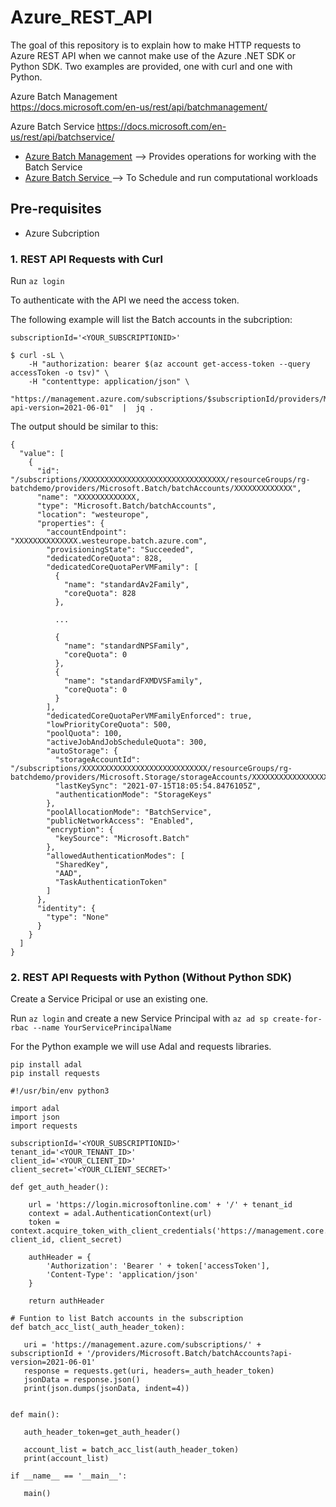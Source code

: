 # Azure_REST_API
The goal of this repository is to explain how to make HTTP requests to Azure REST API when we cannot make use of the Azure .NET SDK or Python SDK. 
Two examples are provided, one with curl and one with Python.

Azure Batch Management  
https://docs.microsoft.com/en-us/rest/api/batchmanagement/

Azure Batch Service
https://docs.microsoft.com/en-us/rest/api/batchservice/


* [Azure Batch Management](https://docs.microsoft.com/en-us/rest/api/batchmanagement/) --> Provides operations for working with the Batch Service
* [Azure Batch Service ](https://docs.microsoft.com/en-us/rest/api/batchservice/) --> To Schedule and run computational workloads

## Pre-requisites

* Azure Subcription


### 1. REST API Requests with Curl

Run `az login`

To authenticate with the API we need the access token. 

The following example will list the Batch accounts in the subcription:

```
subscriptionId='<YOUR_SUBSCRIPTIONID>'

$ curl -sL \
    -H "authorization: bearer $(az account get-access-token --query accessToken -o tsv)" \
    -H "contenttype: application/json" \
    "https://management.azure.com/subscriptions/$subscriptionId/providers/Microsoft.Batch/batchAccounts?api-version=2021-06-01"  |  jq . 
```

The output should be similar to this:

```
{
  "value": [
    {
      "id": "/subscriptions/XXXXXXXXXXXXXXXXXXXXXXXXXXXXXXXX/resourceGroups/rg-batchdemo/providers/Microsoft.Batch/batchAccounts/XXXXXXXXXXXXX",
      "name": "XXXXXXXXXXXXX,
      "type": "Microsoft.Batch/batchAccounts",
      "location": "westeurope",
      "properties": {
        "accountEndpoint": "XXXXXXXXXXXXXX.westeurope.batch.azure.com",
        "provisioningState": "Succeeded",
        "dedicatedCoreQuota": 828,
        "dedicatedCoreQuotaPerVMFamily": [
          {
            "name": "standardAv2Family",
            "coreQuota": 828
          },
          
          ...
          
          {
            "name": "standardNPSFamily",
            "coreQuota": 0
          },
          {
            "name": "standardFXMDVSFamily",
            "coreQuota": 0
          }
        ],
        "dedicatedCoreQuotaPerVMFamilyEnforced": true,
        "lowPriorityCoreQuota": 500,
        "poolQuota": 100,
        "activeJobAndJobScheduleQuota": 300,
        "autoStorage": {
          "storageAccountId": "/subscriptions/XXXXXXXXXXXXXXXXXXXXXXXXXXXX/resourceGroups/rg-batchdemo/providers/Microsoft.Storage/storageAccounts/XXXXXXXXXXXXXXXXXXXXXXXXX",
          "lastKeySync": "2021-07-15T18:05:54.8476105Z",
          "authenticationMode": "StorageKeys"
        },
        "poolAllocationMode": "BatchService",
        "publicNetworkAccess": "Enabled",
        "encryption": {
          "keySource": "Microsoft.Batch"
        },
        "allowedAuthenticationModes": [
          "SharedKey",
          "AAD",
          "TaskAuthenticationToken"
        ]
      },
      "identity": {
        "type": "None"
      }
    }
  ]
}

```


### 2. REST API Requests with Python (Without Python SDK)

Create a Service Pricipal or use an existing one. 

Run `az login` and create a new Service Principal with `az ad sp create-for-rbac --name YourServicePrincipalName`

For the Python example we will use Adal and requests libraries.
```
pip install adal
pip install requests
```

```
#!/usr/bin/env python3

import adal
import json
import requests

subscriptionId='<YOUR_SUBSCRIPTIONID>'
tenant_id='<YOUR_TENANT_ID>'
client_id='<YOUR_CLIENT_ID>'
client_secret='<YOUR_CLIENT_SECRET>'

def get_auth_header():

    url = 'https://login.microsoftonline.com' + '/' + tenant_id
    context = adal.AuthenticationContext(url)
    token = context.acquire_token_with_client_credentials('https://management.core.windows.net/', client_id, client_secret)

    authHeader = {
        'Authorization': 'Bearer ' + token['accessToken'],
        'Content-Type': 'application/json'
    }

    return authHeader

# Funtion to list Batch accounts in the subscription
def batch_acc_list(_auth_header_token):
   
   uri = 'https://management.azure.com/subscriptions/' + subscriptionId + '/providers/Microsoft.Batch/batchAccounts?api-version=2021-06-01'
   response = requests.get(uri, headers=_auth_header_token)
   jsonData = response.json()
   print(json.dumps(jsonData, indent=4))


def main():

   auth_header_token=get_auth_header()

   account_list = batch_acc_list(auth_header_token)
   print(account_list)
   
if __name__ == '__main__':

   main()

```

